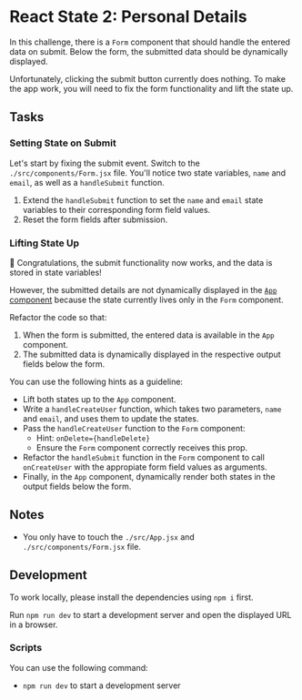 # React State 2: Personal Details

In this challenge, there is a `Form` component that should handle the entered data on submit. Below the form, the submitted data should be dynamically displayed.

Unfortunately, clicking the submit button currently does nothing. To make the app work, you will need to fix the form functionality and lift the state up.

## Tasks

### Setting State on Submit

Let's start by fixing the submit event. Switch to the `./src/components/Form.jsx` file. You'll notice two state variables, `name` and `email`, as well as a `handleSubmit` function.

1. Extend the `handleSubmit` function to set the `name` and `email` state variables to their corresponding form field values.
2. Reset the form fields after submission.

### Lifting State Up

🎉 Congratulations, the submit functionality now works, and the data is stored in state variables!

However, the submitted details are not dynamically displayed in the [`App` component](./src/App.jsx) because the state currently lives only in the `Form` component.

Refactor the code so that:

1. When the form is submitted, the entered data is available in the `App` component.
2. The submitted data is dynamically displayed in the respective output fields below the form.

You can use the following hints as a guideline:

- Lift both states up to the `App` component.
- Write a `handleCreateUser` function, which takes two parameters, `name` and `email`, and uses them to update the states.
- Pass the `handleCreateUser` function to the `Form` component:
  - Hint: `onDelete={handleDelete}`
  - Ensure the `Form` component correctly receives this prop.
- Refactor the `handleSubmit` function in the `Form` component to call `onCreateUser` with the appropiate form field values as arguments.
- Finally, in the `App` component, dynamically render both states in the output fields below the form.

## Notes

- You only have to touch the `./src/App.jsx` and `./src/components/Form.jsx` file.

## Development

To work locally, please install the dependencies using `npm i` first.

Run `npm run dev` to start a development server and open the displayed URL in a browser.

### Scripts

You can use the following command:

- `npm run dev` to start a development server
